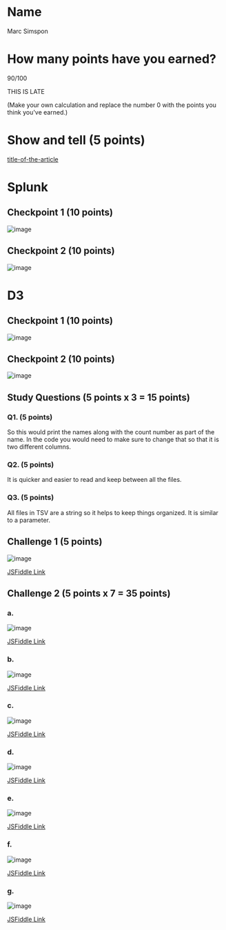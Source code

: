 # Name

Marc Simspon

# How many points have you earned?

90/100

THIS IS LATE

(Make your own calculation and replace the number 0 with the points you think you've earned.)

# Show and tell (5 points)

[title-of-the-article](http://www.ny1.com/content/lifestyles/tech_talk/214568/big-data-turns-tennis-into-music/)

# Splunk

## Checkpoint 1 (10 points)

![image](http://i.imgur.com/c6NNBhA.png)

## Checkpoint 2 (10 points)

![image](http://i.imgur.com/h9B701Q.png)

# D3

## Checkpoint 1 (10 points)

![image](http://i.imgur.com/txsJQ1j.png)

## Checkpoint 2 (10 points)

![image](http://i.imgur.com/TbQBq64.png)

## Study Questions (5 points x 3 = 15 points)

### Q1. (5 points)

So this would print the names along with the count number as part of the name. In the code you would need to make sure to change that so that it is two different columns.

### Q2. (5 points)

It is quicker and easier to read and keep between all the files.

### Q3. (5 points)

All files in TSV are a string so it helps to keep things organized. It is similar to a parameter.


## Challenge 1 (5 points)

![image](http://i.imgur.com/obW6c5k.png)

[JSFiddle Link](http://jsfiddle.net/76q9kz6g/1/)

## Challenge 2 (5 points x 7 = 35 points)

### a. 

![image](http://i.imgur.com/M8r0AOu.png)

[JSFiddle Link](http://jsfiddle.net/73dqrvcj/)

### b.

![image](http://i.imgur.com/s4GDCVz.png)

[JSFiddle Link](http://jsfiddle.net/te3n00cg/)

### c.

![image](http://i.imgur.com/PDaxACW.png)

[JSFiddle Link](http://jsfiddle.net/junst3t9/)

### d.

![image](http://i.imgur.com/2bv1V29.png)

[JSFiddle Link](http://jsfiddle.net/81L4zus8/)

### e.

![image](http://i.imgur.com/yfw4GqR.png)

[JSFiddle Link](http://jsfiddle.net/utjrgc5x/)

### f.

![image](http://i.imgur.com/00HCnew.png)

[JSFiddle Link](http://jsfiddle.net/utjrgc5x/1/)


### g.

![image](http://i.imgur.com/Q3tQXVs.png)

[JSFiddle Link](http://jsfiddle.net/utjrgc5x/5/)
